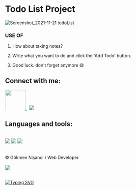 # Todo List Project

![Screenshot_2021-11-21 todoList](https://user-images.githubusercontent.com/91744618/142746668-be99c9c2-bba3-4170-aef9-149a95a6b03b.png)

<div id="useApp">
  
  <h3>USE OF </h3> 
  <ol>
    <li><p> How about taking notes? </p> </li>
    <li><p> Write what you want to do and click the 'Add Todo' button.  </p> </li>
    <li><p>  Good luck. don't forget anymore &#128516 </p> </li>

  </ol>
  
</div>

<div id="contact">
 
<h2> Connect with me: </h2>
 
  <a href="https://linkedin.com/in/nisancigokmen"><img src="https://i.ya-webdesign.com/images/linkedin-logo-png-for-gmail-3.png" width="66x"> </a>  &nbsp;
   <a href="https://mail.google.com/mail/u/0/?fs=1&tf=cm&source=mailto&to=nisancigokmen@gmail.com"><img src="https://img.icons8.com/ios-glyphs/60/000000/new-post.png"/> </a> 

 </div>
 
 
 <div id="tools">
 <h2> Languages and tools:  </h2><br>
 
 <img src="https://camo.githubusercontent.com/d63d473e728e20a286d22bb2226a7bf45a2b9ac6c72c59c0e61e9730bfe4168c/68747470733a2f2f696d672e736869656c64732e696f2f62616467652f48544d4c352d4533344632363f7374796c653d666f722d7468652d6261646765266c6f676f3d68746d6c35266c6f676f436f6c6f723d7768697465">

 <img src="https://camo.githubusercontent.com/5ed492db9c79ad5990eda7dc80923377f0e7096b18a4d1e9b86c8987dc0e5aa5/68747470733a2f2f696d672e736869656c64732e696f2f62616467652f637373332532302d2532333135373242362e7376673f267374796c653d666f722d7468652d6261646765266c6f676f3d63737333266c6f676f436f6c6f723d7768697465">
 
 <img src="https://camo.githubusercontent.com/62d37abe760867620e0baea1066303719d630a82936837ba7bff6b0c754e3c9f/68747470733a2f2f696d672e736869656c64732e696f2f62616467652f6a6176617363726970742532302d2532333332333333302e7376673f267374796c653d666f722d7468652d6261646765266c6f676f3d6a617661736372697074266c6f676f436f6c6f723d253233463744463145">
 
 </div>
 
<br>

</div><br>
&copy; Gökmen Nişancı / Web Developer. <br><br>
<img src="https://media0.giphy.com/media/jO2VAnKyAtgcSWxxVf/giphy.gif?cid=ecf05e47dxgcnb2o5wr70u7j6jk7kousc54qvgmojcfftlpk&rid=giphy.gif&ct=g">
    <br> <br>

[![Typing SVG](https://readme-typing-svg.herokuapp.com?color=%23FFFFFF&size=22&lines=Thanks+for+visiting)](https://git.io/typing-svg)


